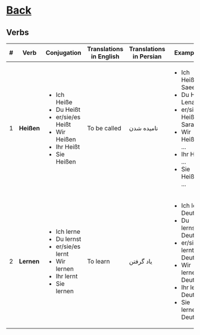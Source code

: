 # [Back](../README.md)

## Verbs
<table>
 <thead>
  <tr>
   <th>#</th>
   <th>Verb</th>
   <th>Conjugation</th>
   <th>Translations in English</th>
   <th>Translations in Persian</th>
   <th>Examples</th>
  </tr>
 </thead>
 <tbody>
  <tr>
   <td>1</td>
   <td><strong>Heißen</strong></td>
   <td>
    <ul>
     <li>Ich Heiße</li>
     <li>Du Heißt</li>
     <li>er/sie/es Heißt</li>
     <li>Wir Heißen</li>
     <li>Ihr Heißt</li>
     <li>Sie Heißen</li>
    </ul>
   </td>
   <td>To be called</td>
   <td>نامیده شدن</td>
   <td>
    <ul>
     <li>Ich Heiße Saeed</li>
     <li>Du Heißt Lena</li>
     <li>er/sie/es Heißt Sarah</li>
     <li>Wir Heißen ...</li>
     <li>Ihr Heißt ...</li>
     <li>Sie Heißen ...</li>
    </ul>
   </td>
  </tr>
  <tr>
   <td>2</td>
   <td><strong>Lernen</strong></td>
   <td>
    <ul>
     <li>Ich lerne</li>
     <li>Du lernst</li>
     <li>er/sie/es lernt</li>
     <li>Wir lernen</li>
     <li>Ihr lernt</li>
     <li>Sie lernen</li>
    </ul>
   </td>
   <td>To learn</td>
   <td>یاد گرفتن</td>
   <td>
    <ul>
     <li>Ich lerne Deutsch</li>
     <li>Du lernst Deutsch</li>
     <li>er/sie/es lernt Deutsch</li>
     <li>Wir lernen Deutsch</li>
     <li>Ihr lernt Deutsch</li>
     <li>Sie lernen Deutsch</li>
    </ul>
   </td>
  </tr>
  
 </tbody>
</table>
